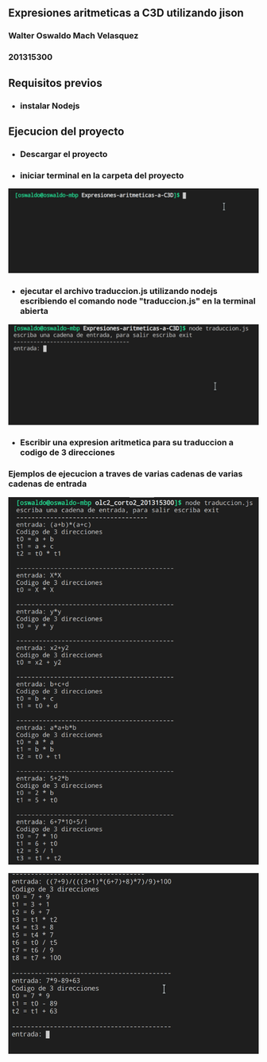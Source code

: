 ## Expresiones aritmeticas a C3D utilizando jison
### Walter Oswaldo Mach Velasquez
### 201315300




## Requisitos previos
* ### instalar Nodejs 


## Ejecucion del  proyecto 
* ### Descargar el  proyecto
* ### iniciar terminal  en la carpeta del proyecto

![Ejecucion](./img/principal.png )

* ### ejecutar el archivo traduccion.js utilizando nodejs escribiendo el comando node "traduccion.js" en la terminal abierta

![Comando](./img/comando.png )
* ### Escribir una expresion aritmetica  para su traduccion a codigo de 3 direcciones

### Ejemplos de ejecucion a traves de varias cadenas de varias cadenas de entrada

![Ejemplos de traduccion](./img/ejecucion1.png )

![Ejemplos de traduccion](./img/ejecucion2.png )

